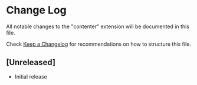 # Change Log

All notable changes to the "contenter" extension will be documented in this file.

Check [Keep a Changelog](http://keepachangelog.com/) for recommendations on how to structure this file.

## [Unreleased]

- Initial release